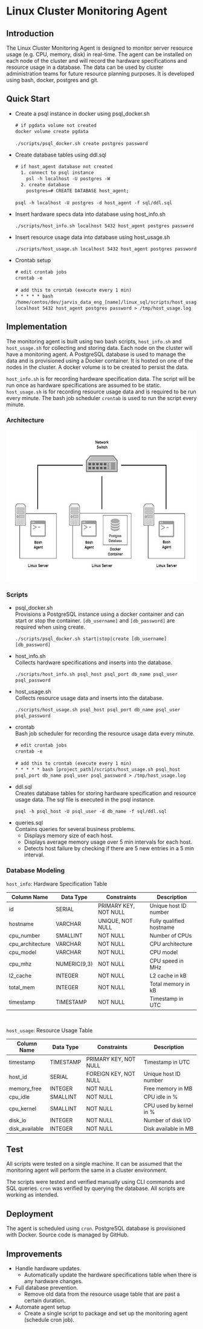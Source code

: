 # Linux Cluster Monitoring Agent

## Introduction
The Linux Cluster Monitoring Agent is designed to monitor server resource usage (e.g. CPU, memory, disk) in real-time. The agent can be installed on each node of the cluster and will record the hardware specifications and resource usage in a database. The data can be used by cluster administration teams for future resource planning purposes. It is developed using bash, docker, postgres and git.

## Quick Start
- Create a psql instance in docker using psql_docker.sh
  ``` 
  # if pgdata volume not created
  docker volume create pgdata

  ./scripts/psql_docker.sh create postgres password
  ```
- Create database tables using ddl.sql
  ```
  # if host_agent database not created
    1. connect to psql instance
      psl -h localhost -U postgres -W 
    2. create database
      postgres=# CREATE DATABASE host_agent;

  psql -h localhost -U postgres -d host_agent -f sql/ddl.sql
  ```
- Insert hardware specs data into database using host_info.sh
  ```
  ./scripts/host_info.sh localhost 5432 host_agent postgres password
  ```
- Insert resource usage data into database using host_usage.sh
  ``` 
  ./scripts/host_usage.sh localhost 5432 host_agent postgres password
  ```
- Crontab setup
  ```
  # edit crontab jobs
  crontab -e
  
  # add this to crontab (execute every 1 min)
  * * * * * bash /home/centos/dev/jarvis_data_eng_[name]/linux_sql/scripts/host_usage.sh localhost 5432 host_agent postgres password > /tmp/host_usage.log
  ```

## Implementation
The monitoring agent is built using two bash scripts, `host_info.sh` and `host_usage.sh` for collecting and storing data. Each node on the cluster will have a monitoring agent. A PostgreSQL database is used to manage the data and is provisioned using a Docker container. It is hosted on one of the nodes in the cluster. A docker volume is to be created to persist the data.   
   
`host_info.sh` is for recording hardware specification data. The script will be run once as hardware specifications are assumed to be static. `host_usage.sh` is for recording resource usage data and is required to be run every minute. The bash job scheduler `crontab` is used to run the script every minute.
### Architecture
<p align="center">
  <img src="./assets/architecture.jpg" height="400">
</p>

### Scripts
- psql_docker.sh   
Provisions a PostgreSQL instance using a docker container and can start or stop the container. `[db_username]` and `[db_password]` are required when using create.
  ``` 
  ./scripts/psql_docker.sh start|stop|create [db_username] [db_password]
  ```
- host_info.sh  
Collects hardware specifications and inserts into the database. 
  ``` 
  ./scripts/host_info.sh psql_host psql_port db_name psql_user psql_password
  ```
- host_usage.sh  
  Collects resource usage data and inserts into the database.
  ``` 
  ./scripts/host_usage.sh psql_host psql_port db_name psql_user psql_password
  ```
- crontab  
  Bash job scheduler for recording the resource usage data every minute.
  ``` 
  # edit crontab jobs
  crontab -e
  
  # add this to crontab (execute every 1 min)
  * * * * * bash [project_path]/scripts/host_usage.sh psql_host psql_port db_name psql_user psql_password > /tmp/host_usage.log
  ```
- ddl.sql  
  Creates database tables for storing hardware specification and resource usage data. The sql file is executed in the psql instance. 
  ``` 
  psql -h psql_host -U psql_user -d db_name -f sql/ddl.sql
  ```
- queries.sql  
  Contains queries for several business problems.
    - Displays memory size of each host.
    - Displays average memory usage over 5 min intervals for each host.
    - Detects host failure by checking if there are 5 new entries in a 5 min interval.

### Database Modeling

`host_info`: Hardware Specification Table

| Column Name      | Data Type    | Constraints           | Description              |
|------------------|--------------|-----------------------|--------------------------|
| id               | SERIAL       | PRIMARY KEY, NOT NULL | Unique host ID number    |
| hostname         | VARCHAR      | UNIQUE, NOT NULL      | Fully qualified hostname |
| cpu_number       | SMALLINT     | NOT NULL              | Number of CPUs           |
| cpu_architecture | VARCHAR      | NOT NULL              | CPU architecture         |
| cpu_model        | VARCHAR      | NOT NULL              | CPU model                |
| cpu_mhz          | NUMERIC(9,3) | NOT NULL              | CPU speed in MHz         |
| l2_cache         | INTEGER      | NOT NULL              | L2 cache in kB           |
| total_mem        | INTEGER      | NOT NULL              | Total memory in kB       |
| timestamp        | TIMESTAMP    | NOT NULL              | Timestamp in UTC         |

<br>

`host_usage`: Resource Usage Table

| Column Name    | Data Type | Constraints           | Description             |
|----------------|-----------|-----------------------|-------------------------|
| timestamp      | TIMESTAMP | PRIMARY KEY, NOT NULL | Timestamp in UTC        |
| host_id        | SERIAL    | FOREIGN KEY, NOT NULL | Unique host ID number   |
| memory_free    | INTEGER   | NOT NULL              | Free memory in MB       |
| cpu_idle       | SMALLINT  | NOT NULL              | CPU idle in %           |
| cpu_kernel     | SMALLINT  | NOT NULL              | CPU used by kernel in % |
| disk_io        | INTEGER   | NOT NULL              | Number of disk I/O      |
| disk_available | INTEGER   | NOT NULL              | Disk available in MB    |

## Test
All scripts were tested on a single machine. It can be assumed that the monitoring agent will perform the same in a cluster environment.   
   
The scripts were tested and verified manually using CLI commands and SQL queries. `cron` was verified by querying the database. All scripts are working as intended.

## Deployment
The agent is scheduled using `cron`. PostgreSQL database is provisioned with Docker. Source code is managed by GitHub.

## Improvements
- Handle hardware updates.
  - Automatically update the hardware specifications table when there is any hardware changes.
- Full database prevention.
  - Remove old data from the resource usage table that are past a certain duration.
- Automate agent setup
  - Create a single script to package and set up the monitoring agent (schedule cron job).
